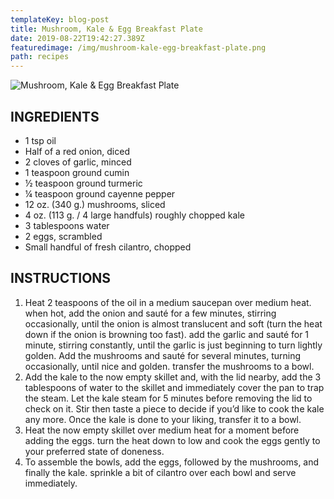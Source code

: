 ```yaml
---
templateKey: blog-post
title: Mushroom, Kale & Egg Breakfast Plate
date: 2019-08-22T19:42:27.389Z
featuredimage: /img/mushroom-kale-egg-breakfast-plate.png
path: recipes
---
```

![Mushroom, Kale & Egg Breakfast Plate](/img/mushroom-kale-egg-breakfast-plate.png)

## INGREDIENTS

* 1 tsp oil
* Half of a red onion, diced
* 2 cloves of garlic, minced
* 1 teaspoon ground cumin
* ½ teaspoon ground turmeric
* ¼ teaspoon ground cayenne pepper
* 12 oz. (340 g.) mushrooms, sliced
* 4 oz. (113 g. / 4 large handfuls) roughly chopped kale
* 3 tablespoons water
* 2 eggs, scrambled
* Small handful of fresh cilantro, chopped

## INSTRUCTIONS

1. Heat 2 teaspoons of the oil in a medium saucepan over medium heat. when hot, add the onion and sauté for a few minutes, stirring occasionally, until the onion is almost translucent and soft (turn the heat down if the onion is browning too fast). add the garlic and sauté for 1 minute, stirring constantly, until the garlic is just beginning to turn lightly golden. Add the mushrooms and sauté for several minutes, turning occasionally, until nice and golden. transfer the mushrooms to a bowl.
2. Add the kale to the now empty skillet and, with the lid nearby, add the 3 tablespoons of water to the skillet and immediately cover the pan to trap the steam. Let the kale steam for 5 minutes before removing the lid to check on it. Stir then taste a piece to decide if you’d like to cook the kale any more. Once the kale is done to your liking, transfer it to a bowl.
3. Heat the now empty skillet over medium heat for a moment before adding the eggs. turn the heat down to low and cook the eggs gently to your preferred state of doneness.
4. To assemble the bowls, add the eggs, followed by the mushrooms, and finally the kale. sprinkle a bit of cilantro over each bowl and serve immediately.
